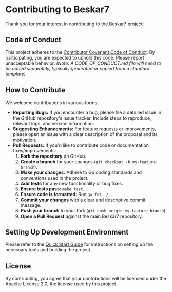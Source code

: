 # Contributing to Beskar7

Thank you for your interest in contributing to the Beskar7 project!

## Code of Conduct

This project adheres to the [Contributor Covenant Code of Conduct](CODE_OF_CONDUCT.md). By participating, you are expected to uphold this code. Please report unacceptable behavior.
*(Note: A CODE_OF_CONDUCT.md file will need to be added separately, typically generated or copied from a standard template).*

## How to Contribute

We welcome contributions in various forms:

*   **Reporting Bugs:** If you encounter a bug, please file a detailed issue in the GitHub repository's issue tracker. Include steps to reproduce, relevant logs, and version information.
*   **Suggesting Enhancements:** For feature requests or improvements, please open an issue with a clear description of the proposal and its motivation.
*   **Pull Requests:** If you'd like to contribute code or documentation fixes/improvements:
    1.  **Fork the repository** on GitHub.
    2.  **Create a branch** for your changes (`git checkout -b my-feature-branch`).
    3.  **Make your changes.** Adhere to Go coding standards and conventions used in the project.
    4.  **Add tests** for any new functionality or bug fixes.
    5.  **Ensure tests pass:** `make test`.
    6.  **Ensure code is formatted:** Run `go fmt ./...`.
    7.  **Commit your changes** with a clear and descriptive commit message.
    8.  **Push your branch** to your fork (`git push origin my-feature-branch`).
    9.  **Open a Pull Request** against the main Beskar7 repository.

## Setting Up Development Environment

Please refer to the [Quick Start Guide](./docs/quick-start.md) for instructions on setting up the necessary tools and building the project.

## License

By contributing, you agree that your contributions will be licensed under the Apache License 2.0, the license used by this project. 